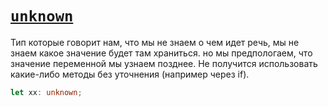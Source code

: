 # [`unknown`](../index.md)

Тип которые говорит нам, что мы не знаем о чем идет речь, мы не знаем какое значение будет там храниться. но мы предпологаем, что значение переменной мы узнаем позднее. Не получится использовать какие-либо методы без уточнения (например через if).

```ts
let xx: unknown;
```
